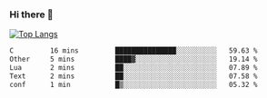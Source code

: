 ### Hi there 👋

<!--
**3Xpl0it3r/3Xpl0it3r** is a ✨ _special_ ✨ repository because its `README.md` (this file) appears on your GitHub profile.

Here are some ideas to get you started:

- 🔭 I’m currently working on ...
- 🌱 I’m currently learning ...
- 👯 I’m looking to collaborate on ...
- 🤔 I’m looking for help with ...
- 💬 Ask me about ...
- 📫 How to reach me: ...
- 😄 Pronouns: ...
- ⚡ Fun fact: ...
-->


[![Top Langs](https://github-readme-stats.vercel.app/api/top-langs/?username=3Xpl0it3r&layout=compact)](https://github.com/3Xpl0it3r/3Xpl0it3r)

<!--START_SECTION:waka-->

```txt
C         16 mins         ███████████████░░░░░░░░░░   59.63 %
Other     5 mins          ████▓░░░░░░░░░░░░░░░░░░░░   19.14 %
Lua       2 mins          ██░░░░░░░░░░░░░░░░░░░░░░░   07.89 %
Text      2 mins          ██░░░░░░░░░░░░░░░░░░░░░░░   07.58 %
conf      1 min           █▒░░░░░░░░░░░░░░░░░░░░░░░   05.32 %
```

<!--END_SECTION:waka-->
